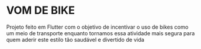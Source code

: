 # VOM DE BIKE

Projeto feito em Flutter com o objetivo de incentivar o uso de bikes como um meio de transporte enquanto tornamos essa atividade mais segura para quem aderir este estilo tão saudável e divertido de vida


